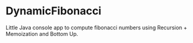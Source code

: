 # DynamicFibonacci
Little Java console app to compute fibonacci numbers using Recursion + Memoization and Bottom Up.
